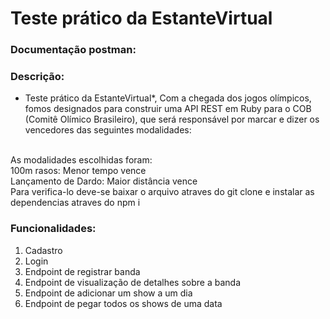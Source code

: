 # Teste prático da EstanteVirtual

### Documentação postman: 

### Descrição:

* Teste prático da EstanteVirtual*, Com a chegada dos jogos olímpicos, fomos designados para construir uma API REST em Ruby para o COB (Comitê Olímico Brasileiro), que será responsável por marcar e dizer os vencedores das seguintes modalidades:
<br>
As modalidades escolhidas foram:
<br>100m rasos: Menor tempo vence
<br>Lançamento de Dardo: Maior distância vence
<br>Para verifica-lo deve-se baixar o arquivo atraves do git clone e instalar as dependencias atraves do npm i 

### Funcionalidades:

1. Cadastro 
2. Login
3. Endpoint de registrar banda
4. Endpoint de visualização de detalhes sobre a banda
5. Endpoint de adicionar um show a um dia
6. Endpoint de pegar todos os shows de uma data


